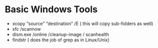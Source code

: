 # Basic Windows Tools

- xcopy “source” “destination” /E ( this will copy sub-folders as well)
- sfc /scannow
- dism.exe /online /cleanup-image / scanhealth 
- findstr ( does the job of grep as in Linux/Unix)